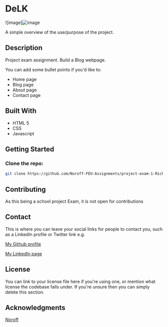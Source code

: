 # DeLK

![image]![image](https://github.com/Noroff-FEU-Assignments/project-exam-1-RichardSkartveit/assets/114581981/9c923fe9-fd1b-4ae8-b2ab-27d2315736d2)

A simple overview of the use/purpose of the project.

## Description

Project exam assignment. Build a Blog webpage.

You can add some bullet points if you'd like to:

- Home page
- Blog page
- About page
- Contact page

## Built With

- HTML 5
- CSS
- Javascript

## Getting Started

### Clone the repo:

```bash
git clone https://github.com/Noroff-FEU-Assignments/project-exam-1-RichardSkartveit
```


## Contributing

As this being a school project Exam, it is not open for contributions
## Contact

This is where you can leave your social links for people to contact you, such as a LinkedIn profile or Twitter link e.g.

[My Github profile](https://github.com/RichardSkartveit)

[My LinkedIn page](https://www.linkedin.com/in/richard-skartveit-86913b1ba/)

## License

You can link to your license file here if you're using one, or mention what license the codebase falls under. If you're unsure then you can simply delete this section.

## Acknowledgments

[Noroff](www.noroff.no)
